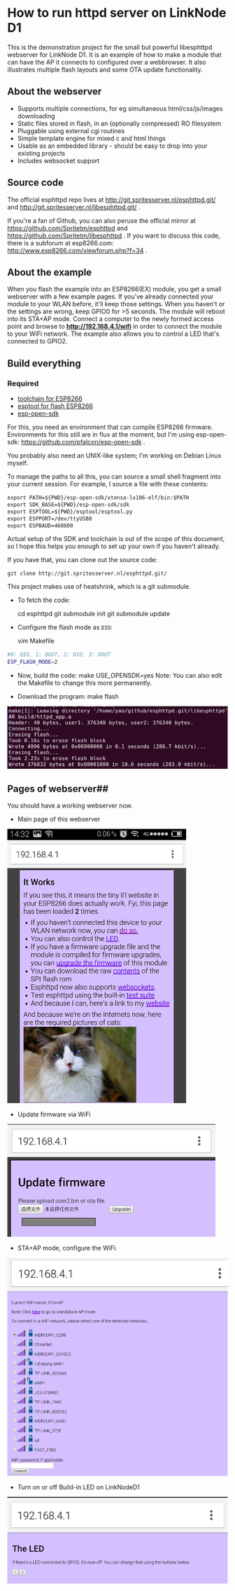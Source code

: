 # How to run httpd server on LinkNode D1

This is the demonstration project for the small but powerful libesphttpd webserver for LinkNode D1. It is an example of how to make a module that can have the AP it connects to configured over a webbrowser. It also illustrates multiple flash layouts and some OTA update functionality.

## About the webserver ##

 - Supports multiple connections, for eg simultaneous html/css/js/images downloading
 - Static files stored in flash, in an (optionally compressed) RO filesystem
 - Pluggable using external cgi routines
 - Simple template engine for mixed c and html things
 - Usable as an embedded library - should be easy to drop into your existing projects
 - Includes websocket support

## Source code ##
The official esphttpd repo lives at http://git.spritesserver.nl/esphttpd.git/ and 
http://git.spritesserver.nl/libesphttpd.git/ . 

If you're a fan of Github, you can also peruse the official mirror at https://github.com/Spritetm/esphttpd and https://github.com/Spritetm/libesphttpd . If you want to discuss this code, there is a subforum at esp8266.com: http://www.esp8266.com/viewforum.php?f=34 .


## About the example ##

When you flash the example into an ESP8266(EX) module, you get a small webserver with a few example pages. If you've already connected your module to your WLAN before, it'll keep those settings. When you haven't or the settings are wrong, keep GPIO0 for >5 seconds. The module will reboot into its STA+AP mode. Connect a computer to the newly formed access point and browse to **http://192.168.4.1/wifi** in order to connect the module to your WiFi network. The example also allows you to control a LED that's connected to GPIO2.

## Build everything ##
### Required
* [toolchain for ESP8266](https://github.com/jcmvbkbc/crosstool-NG)
* [esptool for flash ESP8266](https://github.com/themadinventor/esptool)
* [esp-open-sdk](https://github.com/pfalcon/esp-open-sdk)

For this, you need an environment that can compile ESP8266 firmware. Environments for this still are in flux at the moment, but I'm using esp-open-sdk:
https://github.com/pfalcon/esp-open-sdk . 

You probably also need an UNIX-like system; I'm working on Debian Linux myself. 

To manage the paths to all this, you can source a small shell fragment into your current session. For example, I source a file with these contents:

    export PATH=${PWD}/esp-open-sdk/xtensa-lx106-elf/bin:$PATH
    export SDK_BASE=${PWD}/esp-open-sdk/sdk
    export ESPTOOL=${PWD}/esptool/esptool.py
    export ESPPORT=/dev/ttyUSB0
    export ESPBAUD=460800

Actual setup of the SDK and toolchain is out of the scope of this document, so I hope this helps you enough to set up your own if you haven't already. 

If you have that, you can clone out the source code:

    git clone http://git.spritesserver.nl/esphttpd.git/


This project makes use of heatshrink, which is a git submodule. 

* To fetch the code:

    cd esphttpd
    git submodule init
    git submodule update

* Configure the flash mode as `DIO`:

    vim Makefile

```bash
#0: QIO, 1: QOUT, 2: DIO, 3: DOUT
ESP_FLASH_MODE=2
```

* Now, build the code:
    make USE_OPENSDK=yes
Note:  You can also edit the Makefile to change this more permanently.

* Download the program: 
    make flash

![](../images/flash-result.png)

## Pages of webserver##
You should have a working webserver now.

* Main page of this webserver

![](../images/index.png)

* Update firmware via WiFi

![](../images/ota.png)

* STA+AP mode, configure the WiFi.

![](../images/sta-ap.png)

* Turn on or off Build-in LED on LinkNodeD1

![](../images/led-toggle.png)



